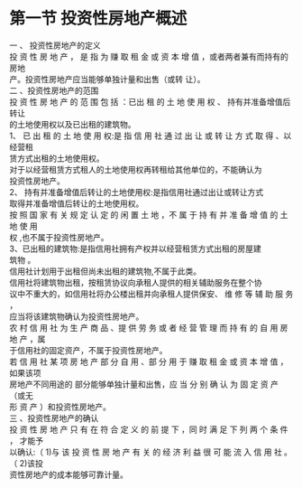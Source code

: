 # 第一节 投资性房地产概述

一 、 投资性房地产的定义<br />
      投 资 性 房 地 产 ， 是 指 为 赚 取 租 金 或 资 本 增 值 ，或者两者兼有而持有的房地<br />
      产。投资性房地产应当能够单独计量和出售（或转 让）。<br />
      二 、投资性房地产的范围<br />
      投 资 性 房 地 产 的 范 围 包 括 ：已出 租 的 土 地 使 用 权 、 持有并准备增值后转让<br />
      的土地使用权以及已出租的建筑物。<br />
      1、  已 出 租 的 土 地 使 用 权:是 指 信 用 社 通 过 出 让 或 转 让 方 式 取 得 、以经营租<br />
      赁方式出租的土地使用权。<br />
      对于以经营租赁方式租人的土地使用权再转租给其他单位的，不能确认为<br />
      投资性房地产。<br />
      2、 持有并准备增值后转让的土地使用权:是指信用社通过出让或转让方式<br />
      取得并准备增值后转让的土地使用权。<br />
      按 照 国 家 有 关 规 定 认 定 的 闲 置 土 地 ，不 属 于 持 有 并 准 备 增 值 的 土 地 使 用<br />
      权 ,也不属于投资性房地产。<br />
      3、已出租的建筑物:是指信用社拥有产权并以经营租赁方式出租的房屋建<br />
      筑物  。<br />
      信用社计划用于出租但尚未出租的建筑物,不属于此类。<br />
      信用社将建筑物出租，按租赁协议向承租人提供的相关辅助服务在整个协<br />
      议中不重大的，如信用社将办公楼出租并向承租人提供保安、 维 修 等 辅 助 服 务 ，<br />
      应当将该建筑物确认为投资性房地产。<br />
      农 村 信 用 社 为 生 产 商 品 、提 供 劳 务 或 者 经 营 管 理 而 持 有 的 自 用 房 地 产 ，属<br />
      于信用社的固定资产，不属于投资性房地产。<br />
      若 信 用 社 某 项 房 地 产 部 分 自 用 、部 分 用 于 赚 取 租 金 或 资 本 增 值 ，如果该项<br />
      房地产不同用途的 部分能够单独计量和出售，应 当 分 别 确 认 为 固 定 资 产 （或无<br />
      形 资 产 ）和投资性房地产。<br />
三 、投资性房地产的确认<br />
投 资 性 房 地 产 只 有 在 符 合 定 义 的 前 提 下 ，同 时 满 足 下 列 两 个 条 件 ， 才能予<br />
以确认:（ 1)与 该 投 资 性 房 地 产 有 关 的 经 济 利 益 很 可 能 流 入 信 用 社 。（ 2)该投<br />
资性房地产的成本能够可靠计量。 